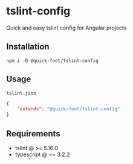 # tslint-config

Quick and easy tslint config for Angular projects

## Installation

`npm i -D @quick-foot/tslint-config`

## Usage

`tslint.json`

```json
{
    "extends": "@quick-foot/tslint-config"
}
```

## Requirements

-   tslint @ >= 5.16.0
-   typescript @ >= 3.2.2
